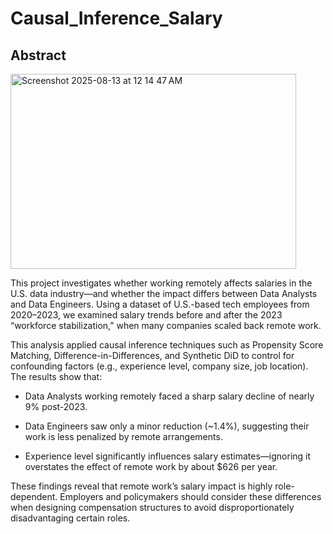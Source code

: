 # Causal_Inference_Salary
## Abstract
<img width="457" height="312" alt="Screenshot 2025-08-13 at 12 14 47 AM" src="https://github.com/user-attachments/assets/9dd135a1-30e0-4676-8c57-59daed4433b8" />

This project investigates whether working remotely affects salaries in the U.S. data industry—and whether the impact differs between Data Analysts and Data Engineers. Using a dataset of U.S.-based tech employees from 2020–2023, we examined salary trends before and after the 2023 “workforce stabilization,” when many companies scaled back remote work.

This analysis applied causal inference techniques such as Propensity Score Matching, Difference-in-Differences, and Synthetic DiD to control for confounding factors (e.g., experience level, company size, job location). The results show that:

* Data Analysts working remotely faced a sharp salary decline of nearly 9% post-2023.

* Data Engineers saw only a minor reduction (~1.4%), suggesting their work is less penalized by remote arrangements.

* Experience level significantly influences salary estimates—ignoring it overstates the effect of remote work by about $626 per year.

These findings reveal that remote work’s salary impact is highly role-dependent. Employers and policymakers should consider these differences when designing compensation structures to avoid disproportionately disadvantaging certain roles.
